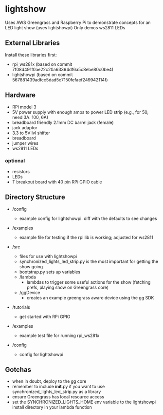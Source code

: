 # lightshow
Uses AWS Greengrass and Raspberry Pi to demonstrate concepts for an LED light show (uses lightshowpi)
Only demos ws2811 LEDs

## External Libraries
Install these libraries first:

* rpi_ws281x (based on commit 7f08d491f0ae22c20a63394df6a5c8ebe80c0be4)
* lightshowpi (based on commit 567881439adfcc5dad5c7150fefaef249942114f)

## Hardware
* RPi model 3
* 5V power supply with enough amps to power LED strip (e.g., for 50, need 3A. 100, 6A)
* breadboard friendly 2.1mm DC barrel jack (female)
* jack adaptor
* 3.3 to 5V lvl shifter
* breadboard
* jumper wires
* ws2811 LEDs

### optional
* resistors
* LEDs
* T breakout board with 40 pin RPi GPIO cable

## Directory Structure
* /config
    * example config for lightshowpi. diff with the defaults to see changes
* /examples
    * example file for testing if the rpi lib is working; adjusted for ws2811
* /src
    * files for use with lightshowpi
    * synchronized_lights_led_strip.py is the most important for getting the show going
    * bootstrap.py sets up variables
    * /lambda
        * lambdas to trigger some useful actions for the show (fetching prefs, playing show on Greengrass core)
    * /ggDevice
        * creates an example greengrass aware device using the gg SDK
* /tutorials
    * get started with RPi GPIO

* /examples
    * example test file for running rpi_ws281x
* /config
    * config for lightshowpi

## Gotchas
* when in doubt, deploy to the gg core
* remember to include __init__.py if you want to use synchronized_lights_led_strip.py as a library
* ensure Greengrass has local resource access
* set the SYNCHRONIZED_LIGHTS_HOME env variable to the lightshowpi install directory in your lambda function
